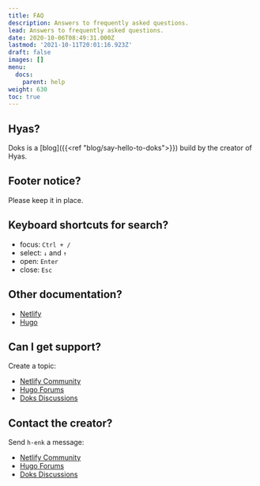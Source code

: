 ```yaml
---
title: FAQ
description: Answers to frequently asked questions.
lead: Answers to frequently asked questions.
date: 2020-10-06T08:49:31.000Z
lastmod: '2021-10-11T20:01:16.923Z'
draft: false
images: []
menu:
  docs:
    parent: help
weight: 630
toc: true
---
```


## Hyas?

Doks is a [blog]({{<ref "blog/say-hello-to-doks">}}) build by the creator of Hyas.

## Footer notice?

Please keep it in place.

## Keyboard shortcuts for search?

- focus: `Ctrl + /`
- select: `↓` and `↑`
- open: `Enter`
- close: `Esc`

## Other documentation?

- [Netlify](https://docs.netlify.com/)
- [Hugo](https://gohugo.io/documentation/)


## Can I get support?

Create a topic:

- [Netlify Community](https://community.netlify.com/)
- [Hugo Forums](https://discourse.gohugo.io/)
- [Doks Discussions](https://github.com/h-enk/doks/discussions)

## Contact the creator?

Send `h-enk` a message:

- [Netlify Community](https://community.netlify.com/)
- [Hugo Forums](https://discourse.gohugo.io/)
- [Doks Discussions](https://github.com/h-enk/doks/discussions)

